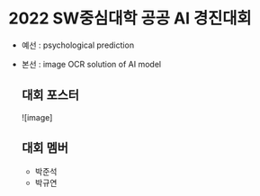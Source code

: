 # 2022 SW중심대학 공공 AI 경진대회
- 예선 : psychological prediction
- 본선 : image OCR solution of AI model

  ## 대회 포스터
  ![image]

  ## 대회 멤버
  - 박준석
  - 박규연
  
